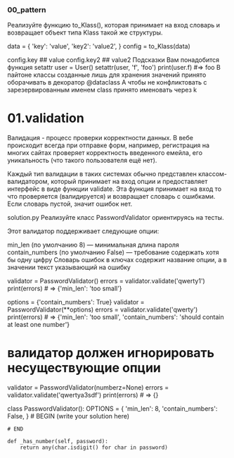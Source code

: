 ### 00_pattern

Реализуйте функцию to_Klass(), которая принимает на вход словарь и возвращает объект типа Klass такой же структуры.

data = {
    'key': 'value',
    'key2': 'value2',
}
config = to_Klass(data)

config.key ## value
config.key2 ## value2
Подсказки
Вам понадобится функция setattr
user = User()
setattr(user, 'f', 'foo')
print(user.f) #=> foo
В пайтоне классы созданные лишь для хранения значений принято оборачивать в декоратор @dataclass
А чтобы не конфликтовать с зарезервированным именем class принято именовать через k

# 01.validation

Валидация - процесс проверки корректности данных. В вебе происходит всегда при отправке форм, например, регистрация на 
многих сайтах проверяет корректность введенного емейла, его уникальность (что такого пользователя ещё нет).

Каждый тип валидации в таких системах обычно представлен классом-валидатором, который принимает на вход опции и 
предоставляет интерфейс в виде функции validate. Эта функция принимает на вход то что проверяется (валидируется) 
и возвращает словарь с ошибками. Если словарь пустой, значит ошибок нет.

solution.py
Реализуйте класс PasswordValidator ориентируясь на тесты.

Этот валидатор поддерживает следующие опции:

min_len (по умолчанию 8) — минимальная длина пароля
contain_numbers (по умолчанию False) — требование содержать хотя бы одну цифру
Словарь ошибок в ключах содержит название опции, а в значении текст указывающий на ошибку

validator = PasswordValidator()
errors = validator.validate('qwerty1')
print(errors)  # => {'min_len': 'too small'}

options = {'contain_numbers': True}
validator = PasswordValidator(**options)
errors = validator.validate('qwerty')
print(errors)  # => {'min_len': 'too small', 'contain_numbers': 'should contain at least one number'}

# валидатор должен игнорировать несуществующие опции
validator = PasswordValidator(numberz=None)
errors = validator.validate('qwertya3sdf')
print(errors) # => {}

class PasswordValidator():
    OPTIONS = {
        'min_len': 8,
        'contain_numbers': False,
        }
    # BEGIN (write your solution here)

    
    # END

    def _has_number(self, password):
        return any(char.isdigit() for char in password)







